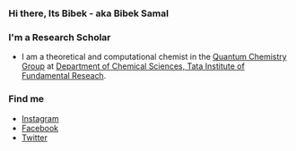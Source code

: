### Hi there, Its Bibek - aka Bibek Samal

### I'm a Research Scholar 
- I am a theoretical and computational chemist in the [Quantum Chemistry Group](https://vkvoora.github.io/#overview) at [Department of Chemical Sciences, Tata Institute of Fundamental Reseach](https://www.tifr.res.in/~dcs/).


### Find me

  - [Instagram](https://www.instagram.com/the_quasi_guy/)
  - [Facebook](https://www.facebook.com/bibek.samal.90/)
  - [Twitter](https://twitter.com/bibekhapuli)

